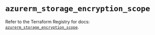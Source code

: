 # `azurerm_storage_encryption_scope`

Refer to the Terraform Registry for docs: [`azurerm_storage_encryption_scope`](https://registry.terraform.io/providers/hashicorp/azurerm/3.112.0/docs/resources/storage_encryption_scope).
